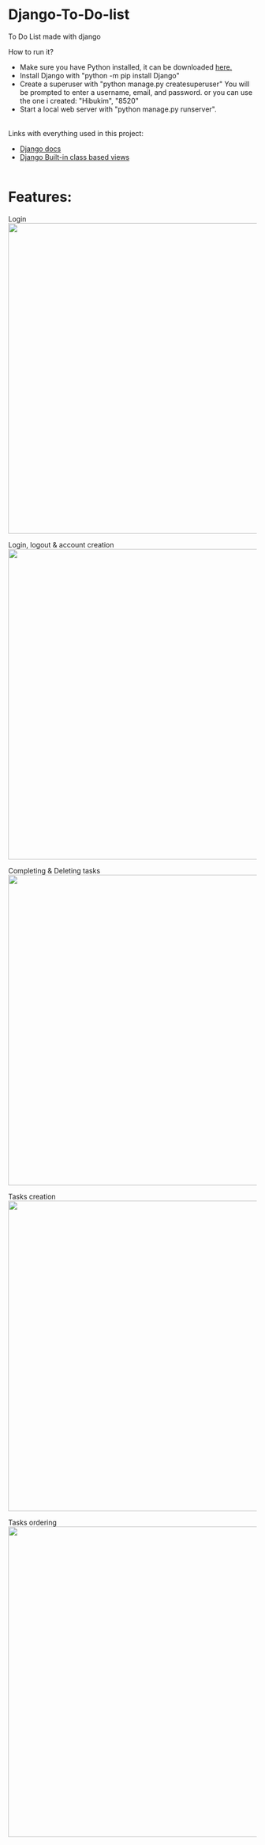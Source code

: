 # Django-To-Do-list
To Do List made with django


How to run it?
<table>
  <tbody>
       <ul>
         <li>Make sure you have Python installed, it can be downloaded <a href="https://www.python.org/downloads/">here.</a></li>
         <li>Install Django with "python -m pip install Django"</li>
         <li>Create a superuser with "python manage.py createsuperuser" You will be prompted to enter a username, email, and password. or you can use the one i created: "Hibukim", "8520"</li>
         <li>Start a local web server with "python manage.py runserver".</li>
       </ul>
  </tbody>
</table>

Links with everything used in this project:
<table>
  <tbody>
       <ul>
         <li><a href="https://docs.djangoproject.com/en/3.2/">Django docs</a></li>
         <li><a href="https://docs.djangoproject.com/en/3.2/ref/class-based-views/">Django Built-in class based views</a></li>
       </ul>
  </tbody>
</table>


<h1>Features:</h1> 

Login<br/>
<img src="https://github.com/Hibukim/Django-To-Do-list/blob/main/demo/login.gif?raw=true" width="628"/>

Login, logout & account creation<br/>
<img src="https://github.com/Hibukim/Django-To-Do-list/blob/main/demo/login-logout-account-creation.gif?raw=true" width="628"/>

Completing & Deleting tasks<br/>
<img src="https://github.com/Hibukim/Django-To-Do-list/blob/main/demo/tasks-complete-delete.gif?raw=true" width="628"/>

Tasks creation<br/>
<img src="https://github.com/Hibukim/Django-To-Do-list/blob/main/demo/tasks-creation.gif?raw=true" width="628"/>

Tasks ordering<br/>
<img src="https://github.com/Hibukim/Django-To-Do-list/blob/main/demo/tasks-ordering.gif?raw=true" width="628"/>
